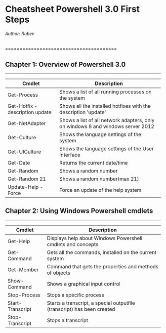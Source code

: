 # Cheatsheet Powershell 3.0 First Steps
###### Author: Ruben
=======================================

## Chapter 1: Overview of Powershell 3.0
----------------------

|Cmdlet|Description|
|------|-----------|
|Get-Process|Shows a list of all running processes on the system|
|Get-Hotfix -description update |Shows all the installed hotfixes with the description 'update'|
|Get-NetAdapter|Shows a list of all network adapters, only on windows 8 and windows server 2012|
|Get-Culture|Shows the language settings of the system|
|Get-UICulture|Shows the language settings of the User Interface|
|Get-Date|Returns the current date/time|
|Get-Random|Shows a random number|
|Get-Random 21|Shows a random number(max 21)|
|Update-Help -Force|Force an update of the help system|

## Chapter 2: Using Windows Powershell cmdlets
----------------------------------------------

|Cmdlet|Description|
|------|-----------|
|Get-Help|Displays help about Windows Powershell cmdlets and concepts|
|Get-Command|Gets all the commands, installed on the current system|
|Get-Member|Command that gets the properties and methods of objects|
|Show-Command|Shows a graphical input control|
|Stop-Process|Stops a specific process|
|Start-Transcript|Starts a transcript, a special outputfile (transcript) has been created|
|Stop-Transcript| Stops a transcript|




